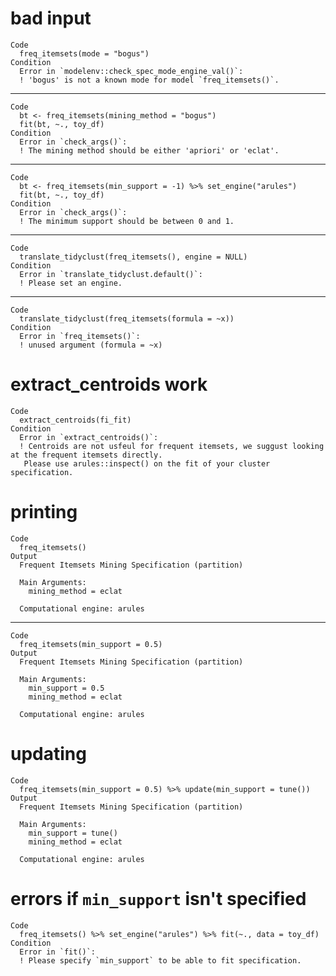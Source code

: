 # bad input

    Code
      freq_itemsets(mode = "bogus")
    Condition
      Error in `modelenv::check_spec_mode_engine_val()`:
      ! 'bogus' is not a known mode for model `freq_itemsets()`.

---

    Code
      bt <- freq_itemsets(mining_method = "bogus")
      fit(bt, ~., toy_df)
    Condition
      Error in `check_args()`:
      ! The mining method should be either 'apriori' or 'eclat'.

---

    Code
      bt <- freq_itemsets(min_support = -1) %>% set_engine("arules")
      fit(bt, ~., toy_df)
    Condition
      Error in `check_args()`:
      ! The minimum support should be between 0 and 1.

---

    Code
      translate_tidyclust(freq_itemsets(), engine = NULL)
    Condition
      Error in `translate_tidyclust.default()`:
      ! Please set an engine.

---

    Code
      translate_tidyclust(freq_itemsets(formula = ~x))
    Condition
      Error in `freq_itemsets()`:
      ! unused argument (formula = ~x)

# extract_centroids work

    Code
      extract_centroids(fi_fit)
    Condition
      Error in `extract_centroids()`:
      ! Centroids are not usfeul for frequent itemsets, we suggust looking at the frequent itemsets directly.
       Please use arules::inspect() on the fit of your cluster specification.

# printing

    Code
      freq_itemsets()
    Output
      Frequent Itemsets Mining Specification (partition)
      
      Main Arguments:
        mining_method = eclat
      
      Computational engine: arules 
      

---

    Code
      freq_itemsets(min_support = 0.5)
    Output
      Frequent Itemsets Mining Specification (partition)
      
      Main Arguments:
        min_support = 0.5
        mining_method = eclat
      
      Computational engine: arules 
      

# updating

    Code
      freq_itemsets(min_support = 0.5) %>% update(min_support = tune())
    Output
      Frequent Itemsets Mining Specification (partition)
      
      Main Arguments:
        min_support = tune()
        mining_method = eclat
      
      Computational engine: arules 
      

# errors if `min_support` isn't specified

    Code
      freq_itemsets() %>% set_engine("arules") %>% fit(~., data = toy_df)
    Condition
      Error in `fit()`:
      ! Please specify `min_support` to be able to fit specification.

